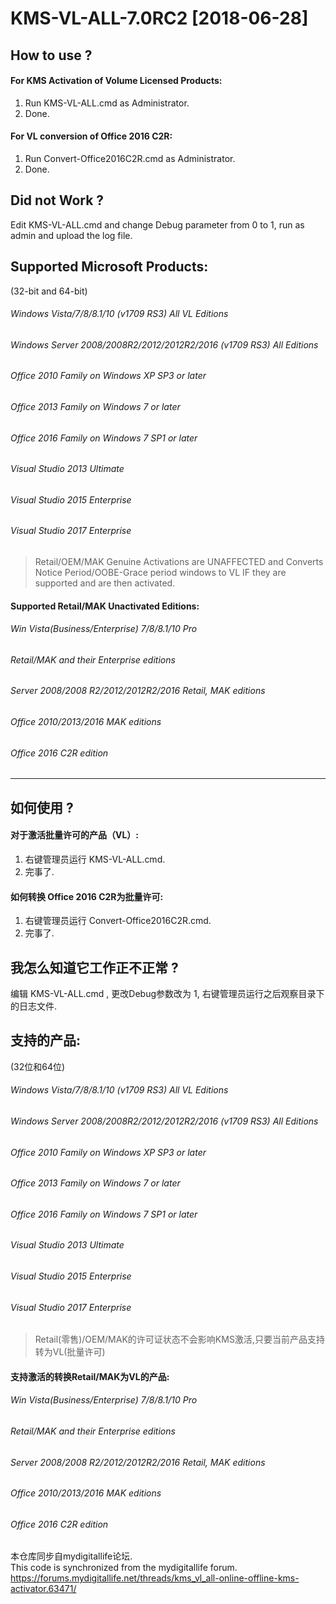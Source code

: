 # KMS-VL-ALL-7.0RC2 [2018-06-28]    
## How to use ?
#### For KMS Activation of Volume Licensed Products:
1. Run KMS-VL-ALL.cmd as Administrator.  
2. Done.  
#### For VL conversion of Office 2016 C2R:
1. Run Convert-Office2016C2R.cmd as Administrator.   
2. Done.  

## Did not Work ?
Edit KMS-VL-ALL.cmd and change Debug parameter from 0 to 1, run as admin and upload the log file.  

## Supported Microsoft Products:
(32-bit and 64-bit)
###### Windows Vista/7/8/8.1/10 (v1709 RS3) All VL Editions
###### Windows Server 2008/2008R2/2012/2012R2/2016 (v1709 RS3) All Editions
###### Office 2010 Family on Windows XP SP3 or later
###### Office 2013 Family on Windows 7 or later
###### Office 2016 Family on Windows 7 SP1 or later
###### Visual Studio 2013 Ultimate
###### Visual Studio 2015 Enterprise
###### Visual Studio 2017 Enterprise

>Retail/OEM/MAK Genuine Activations are UNAFFECTED and Converts Notice Period/OOBE-Grace period windows to VL IF they are supported and are then activated.

#### Supported Retail/MAK Unactivated Editions:
###### Win Vista(Business/Enterprise) 7/8/8.1/10 Pro
###### Retail/MAK and their Enterprise editions 
###### Server 2008/2008 R2/2012/2012R2/2016 Retail, MAK editions
###### Office 2010/2013/2016 MAK editions
###### Office 2016 C2R edition  

***
## 如何使用 ?
#### 对于激活批量许可的产品（VL）:
1. 右键管理员运行 KMS-VL-ALL.cmd.  
2. 完事了.  
#### 如何转换 Office 2016 C2R为批量许可:
1. 右键管理员运行 Convert-Office2016C2R.cmd.   
2. 完事了.  

## 我怎么知道它工作正不正常 ?
编辑 KMS-VL-ALL.cmd , 更改Debug参数改为 1, 右键管理员运行之后观察目录下的日志文件.  

## 支持的产品:
(32位和64位)
###### Windows Vista/7/8/8.1/10 (v1709 RS3) All VL Editions
###### Windows Server 2008/2008R2/2012/2012R2/2016 (v1709 RS3) All Editions
###### Office 2010 Family on Windows XP SP3 or later
###### Office 2013 Family on Windows 7 or later
###### Office 2016 Family on Windows 7 SP1 or later
###### Visual Studio 2013 Ultimate
###### Visual Studio 2015 Enterprise
###### Visual Studio 2017 Enterprise

>Retail(零售)/OEM/MAK的许可证状态不会影响KMS激活,只要当前产品支持转为VL(批量许可)

#### 支持激活的转换Retail/MAK为VL的产品:
###### Win Vista(Business/Enterprise) 7/8/8.1/10 Pro
###### Retail/MAK and their Enterprise editions 
###### Server 2008/2008 R2/2012/2012R2/2016 Retail, MAK editions
###### Office 2010/2013/2016 MAK editions
###### Office 2016 C2R edition  
本仓库同步自mydigitallife论坛.  
This code is synchronized from the mydigitallife forum.  
https://forums.mydigitallife.net/threads/kms_vl_all-online-offline-kms-activator.63471/  
